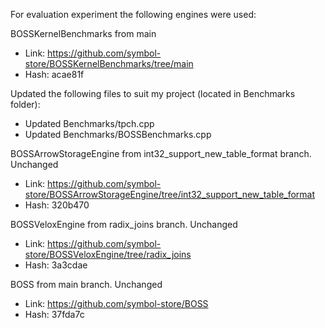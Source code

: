For evaluation experiment the following engines were used:

BOSSKernelBenchmarks from main
-	Link: https://github.com/symbol-store/BOSSKernelBenchmarks/tree/main
-	Hash: acae81f

Updated the following files to suit my project (located in Benchmarks folder):

-	Updated Benchmarks/tpch.cpp
-	Updated Benchmarks/BOSSBenchmarks.cpp

BOSSArrowStorageEngine from int32_support_new_table_format branch. Unchanged
-	Link: https://github.com/symbol-store/BOSSArrowStorageEngine/tree/int32_support_new_table_format
-	Hash: 320b470

BOSSVeloxEngine from radix_joins branch. Unchanged
-	Link: https://github.com/symbol-store/BOSSVeloxEngine/tree/radix_joins
-	Hash: 3a3cdae

BOSS from main branch. Unchanged
-	Link: https://github.com/symbol-store/BOSS
-	Hash: 37fda7c

